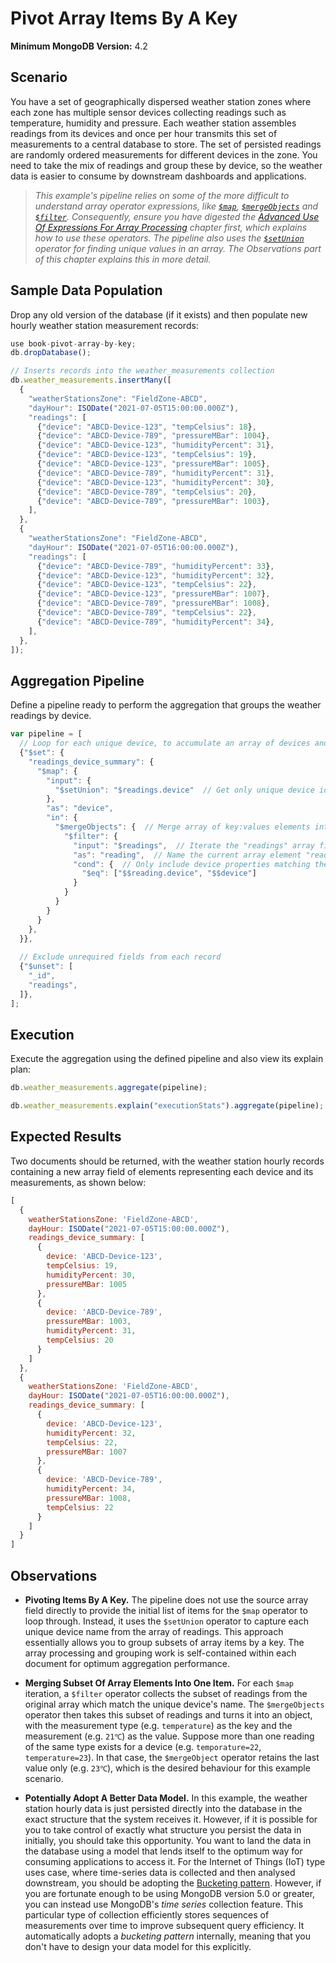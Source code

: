 # Pivot Array Items By A Key

__Minimum MongoDB Version:__ 4.2


## Scenario

You have a set of geographically dispersed weather station zones where each zone has multiple sensor devices collecting readings such as temperature, humidity and pressure. Each weather station assembles readings from its devices and once per hour transmits this set of measurements to a central database to store. The set of persisted readings are randomly ordered measurements for different devices in the zone. You need to take the mix of readings and group these by device, so the weather data is easier to consume by downstream dashboards and applications.

> _This example's pipeline relies on some of the more difficult to understand array operator expressions, like [`$map`](https://docs.mongodb.com/manual/reference/operator/aggregation/map/), [`$mergeObjects`](https://docs.mongodb.com/manual/reference/operator/aggregation/mergeObjects/) and [`$filter`](https://docs.mongodb.com/manual/reference/operator/aggregation/filter/). Consequently, ensure you have digested the [Advanced Use Of Expressions For Array Processing](../../guides/advanced-arrays.md) chapter first, which explains how to use these operators. The pipeline also uses the [`$setUnion`](https://docs.mongodb.com/manual/reference/operator/aggregation/setUnion/) operator for finding unique values in an array. The _Observations_ part of this chapter explains this in more detail._


## Sample Data Population

Drop any old version of the database (if it exists) and then populate new hourly weather station measurement records:

```javascript
use book-pivot-array-by-key;
db.dropDatabase();

// Inserts records into the weather_measurements collection
db.weather_measurements.insertMany([
  {
    "weatherStationsZone": "FieldZone-ABCD",
    "dayHour": ISODate("2021-07-05T15:00:00.000Z"),
    "readings": [
      {"device": "ABCD-Device-123", "tempCelsius": 18},        
      {"device": "ABCD-Device-789", "pressureMBar": 1004},        
      {"device": "ABCD-Device-123", "humidityPercent": 31},        
      {"device": "ABCD-Device-123", "tempCelsius": 19},        
      {"device": "ABCD-Device-123", "pressureMBar": 1005},        
      {"device": "ABCD-Device-789", "humidityPercent": 31},        
      {"device": "ABCD-Device-123", "humidityPercent": 30},        
      {"device": "ABCD-Device-789", "tempCelsius": 20},        
      {"device": "ABCD-Device-789", "pressureMBar": 1003},        
    ],
  },
  {
    "weatherStationsZone": "FieldZone-ABCD",
    "dayHour": ISODate("2021-07-05T16:00:00.000Z"),
    "readings": [
      {"device": "ABCD-Device-789", "humidityPercent": 33},        
      {"device": "ABCD-Device-123", "humidityPercent": 32},        
      {"device": "ABCD-Device-123", "tempCelsius": 22},        
      {"device": "ABCD-Device-123", "pressureMBar": 1007},        
      {"device": "ABCD-Device-789", "pressureMBar": 1008},        
      {"device": "ABCD-Device-789", "tempCelsius": 22},        
      {"device": "ABCD-Device-789", "humidityPercent": 34},        
    ],
  },
]);
```


## Aggregation Pipeline

Define a pipeline ready to perform the aggregation that groups the weather readings by device. 

```javascript
var pipeline = [
  // Loop for each unique device, to accumulate an array of devices and their readings
  {"$set": {
    "readings_device_summary": {
      "$map": {
        "input": {
          "$setUnion": "$readings.device"  // Get only unique device ids from the array
        },
        "as": "device",
        "in": {
          "$mergeObjects": {  // Merge array of key:values elements into single object
            "$filter": {
              "input": "$readings",  // Iterate the "readings" array field
              "as": "reading",  // Name the current array element "reading"
              "cond": {  // Only include device properties matching the current device
                "$eq": ["$$reading.device", "$$device"]
              }
            }
          }
        }
      }
    },
  }},
  
  // Exclude unrequired fields from each record
  {"$unset": [
    "_id",
    "readings",
  ]},  
];
```


## Execution

Execute the aggregation using the defined pipeline and also view its explain plan:

```javascript
db.weather_measurements.aggregate(pipeline);
```

```javascript
db.weather_measurements.explain("executionStats").aggregate(pipeline);
```


## Expected Results

Two documents should be returned, with the weather station hourly records containing a new array field of elements representing each device and its measurements, as shown below:

```javascript
[
  {
    weatherStationsZone: 'FieldZone-ABCD',
    dayHour: ISODate("2021-07-05T15:00:00.000Z"),
    readings_device_summary: [
      {
        device: 'ABCD-Device-123',
        tempCelsius: 19,
        humidityPercent: 30,
        pressureMBar: 1005
      },
      {
        device: 'ABCD-Device-789',
        pressureMBar: 1003,
        humidityPercent: 31,
        tempCelsius: 20
      }
    ]
  },
  {
    weatherStationsZone: 'FieldZone-ABCD',
    dayHour: ISODate("2021-07-05T16:00:00.000Z"),
    readings_device_summary: [
      {
        device: 'ABCD-Device-123',
        humidityPercent: 32,
        tempCelsius: 22,
        pressureMBar: 1007
      },
      {
        device: 'ABCD-Device-789',
        humidityPercent: 34,
        pressureMBar: 1008,
        tempCelsius: 22
      }
    ]
  }
]
```


## Observations

 * __Pivoting Items By A Key.__ The pipeline does not use the source array field directly to provide the initial list of items for the `$map` operator to loop through. Instead, it uses the `$setUnion` operator to capture each unique device name from the array of readings. This approach essentially allows you to group subsets of array items by a key. The array processing and grouping work is self-contained within each document for optimum aggregation performance.

 * __Merging Subset Of Array Elements Into One Item.__ For each `$map` iteration, a `$filter` operator collects the subset of readings from the original array which match the unique device's name. The `$mergeObjects` operator then takes this subset of readings and turns it into an object, with the measurement type (e.g. `temperature`) as the key and the measurement (e.g. `21℃`) as the value. Suppose more than one reading of the same type exists for a device (e.g. `temporature=22`, `temperature=23`). In that case, the `$mergeObject` operator retains the last value only (e.g. `23℃`), which is the desired behaviour for this example scenario.

 * __Potentially Adopt A Better Data Model.__ In this example, the weather station hourly data is just persisted directly into the database in the exact structure that the system receives it. However, if it is possible for you to take control of exactly what structure you persist the data in initially, you should take this opportunity. You want to land the data in the database using a model that lends itself to the optimum way for consuming applications to access it. For the Internet of Things (IoT) type uses case, where time-series data is collected and then analysed downstream, you should be adopting the [Bucketing pattern](https://www.mongodb.com/blog/post/building-with-patterns-the-bucket-pattern). However, if you are fortunate enough to be using MongoDB version 5.0 or greater, you can instead use MongoDB's _time series_ collection feature. This particular type of collection efficiently stores sequences of measurements over time to improve subsequent query efficiency. It automatically adopts a _bucketing pattern_ internally, meaning that you don't have to design your data model for this explicitly.

